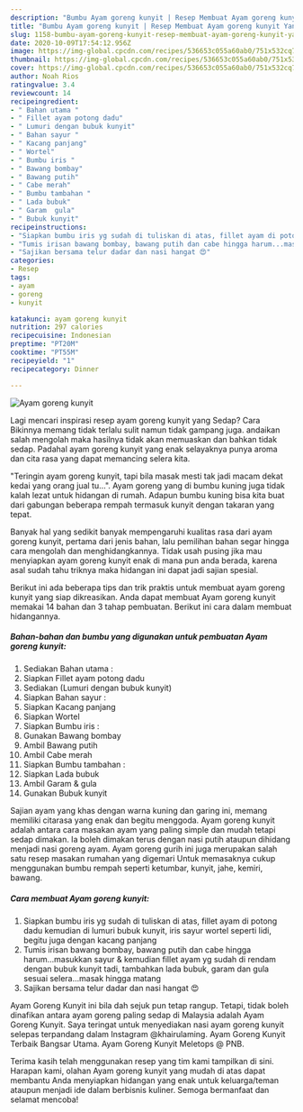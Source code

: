```yaml
---
description: "Bumbu Ayam goreng kunyit | Resep Membuat Ayam goreng kunyit Yang Paling Enak"
title: "Bumbu Ayam goreng kunyit | Resep Membuat Ayam goreng kunyit Yang Paling Enak"
slug: 1158-bumbu-ayam-goreng-kunyit-resep-membuat-ayam-goreng-kunyit-yang-paling-enak
date: 2020-10-09T17:54:12.956Z
image: https://img-global.cpcdn.com/recipes/536653c055a60ab0/751x532cq70/ayam-goreng-kunyit-foto-resep-utama.jpg
thumbnail: https://img-global.cpcdn.com/recipes/536653c055a60ab0/751x532cq70/ayam-goreng-kunyit-foto-resep-utama.jpg
cover: https://img-global.cpcdn.com/recipes/536653c055a60ab0/751x532cq70/ayam-goreng-kunyit-foto-resep-utama.jpg
author: Noah Rios
ratingvalue: 3.4
reviewcount: 14
recipeingredient:
- " Bahan utama "
- " Fillet ayam potong dadu"
- " Lumuri dengan bubuk kunyit"
- " Bahan sayur "
- " Kacang panjang"
- " Wortel"
- " Bumbu iris "
- " Bawang bombay"
- " Bawang putih"
- " Cabe merah"
- " Bumbu tambahan "
- " Lada bubuk"
- " Garam  gula"
- " Bubuk kunyit"
recipeinstructions:
- "Siapkan bumbu iris yg sudah di tuliskan di atas, fillet ayam di potong dadu kemudian di lumuri bubuk kunyit, iris sayur wortel seperti lidi, begitu juga dengan kacang panjang"
- "Tumis irisan bawang bombay, bawang putih dan cabe hingga harum...masukkan sayur &amp; kemudian fillet ayam yg sudah di rendam dengan bubuk kunyit tadi, tambahkan lada bubuk, garam dan gula sesuai selera...masak hingga matang"
- "Sajikan bersama telur dadar dan nasi hangat 😍"
categories:
- Resep
tags:
- ayam
- goreng
- kunyit

katakunci: ayam goreng kunyit 
nutrition: 297 calories
recipecuisine: Indonesian
preptime: "PT20M"
cooktime: "PT55M"
recipeyield: "1"
recipecategory: Dinner

---
```



![Ayam goreng kunyit](https://img-global.cpcdn.com/recipes/536653c055a60ab0/751x532cq70/ayam-goreng-kunyit-foto-resep-utama.jpg)

Lagi mencari inspirasi resep ayam goreng kunyit yang Sedap? Cara Bikinnya memang tidak terlalu sulit namun tidak gampang juga. andaikan salah mengolah maka hasilnya tidak akan memuaskan dan bahkan tidak sedap. Padahal ayam goreng kunyit yang enak selayaknya punya aroma dan cita rasa yang dapat memancing selera kita.

&#34;Teringin ayam goreng kunyit, tapi bila masak mesti tak jadi macam dekat kedai yang orang jual tu…&#34;. Ayam goreng yang di bumbu kuning juga tidak kalah lezat untuk hidangan di rumah. Adapun bumbu kuning bisa kita buat dari gabungan beberapa rempah termasuk kunyit dengan takaran yang tepat.

Banyak hal yang sedikit banyak mempengaruhi kualitas rasa dari ayam goreng kunyit, pertama dari jenis bahan, lalu pemilihan bahan segar hingga cara mengolah dan menghidangkannya. Tidak usah pusing jika mau menyiapkan ayam goreng kunyit enak di mana pun anda berada, karena asal sudah tahu triknya maka hidangan ini dapat jadi sajian spesial.


Berikut ini ada beberapa tips dan trik praktis untuk membuat ayam goreng kunyit yang siap dikreasikan. Anda dapat membuat Ayam goreng kunyit memakai 14 bahan dan 3 tahap pembuatan. Berikut ini cara dalam membuat hidangannya.

<!--inarticleads1-->

##### Bahan-bahan dan bumbu yang digunakan untuk pembuatan Ayam goreng kunyit:

1. Sediakan  Bahan utama :
1. Siapkan  Fillet ayam potong dadu
1. Sediakan  (Lumuri dengan bubuk kunyit)
1. Siapkan  Bahan sayur :
1. Siapkan  Kacang panjang
1. Siapkan  Wortel
1. Siapkan  Bumbu iris :
1. Gunakan  Bawang bombay
1. Ambil  Bawang putih
1. Ambil  Cabe merah
1. Siapkan  Bumbu tambahan :
1. Siapkan  Lada bubuk
1. Ambil  Garam &amp; gula
1. Gunakan  Bubuk kunyit


Sajian ayam yang khas dengan warna kuning dan garing ini, memang memiliki citarasa yang enak dan begitu menggoda. Ayam goreng kunyit adalah antara cara masakan ayam yang paling simple dan mudah tetapi sedap dimakan. Ia boleh dimakan terus dengan nasi putih ataupun dihidang menjadi nasi goreng ayam. Ayam goreng gurih ini juga merupakan salah satu resep masakan rumahan yang digemari Untuk memasaknya cukup menggunakan bumbu rempah seperti ketumbar, kunyit, jahe, kemiri, bawang. 

<!--inarticleads2-->

##### Cara membuat Ayam goreng kunyit:

1. Siapkan bumbu iris yg sudah di tuliskan di atas, fillet ayam di potong dadu kemudian di lumuri bubuk kunyit, iris sayur wortel seperti lidi, begitu juga dengan kacang panjang
1. Tumis irisan bawang bombay, bawang putih dan cabe hingga harum...masukkan sayur &amp; kemudian fillet ayam yg sudah di rendam dengan bubuk kunyit tadi, tambahkan lada bubuk, garam dan gula sesuai selera...masak hingga matang
1. Sajikan bersama telur dadar dan nasi hangat 😍


Ayam Goreng Kunyit ini bila dah sejuk pun tetap rangup. Tetapi, tidak boleh dinafikan antara ayam goreng paling sedap di Malaysia adalah Ayam Goreng Kunyit. Saya teringat untuk menyediakan nasi ayam goreng kunyit selepas terpandang dalam Instagram @khairulaming. Ayam Goreng Kunyit Terbaik Bangsar Utama. Ayam Goreng Kunyit Meletops @ PNB. 

Terima kasih telah menggunakan resep yang tim kami tampilkan di sini. Harapan kami, olahan Ayam goreng kunyit yang mudah di atas dapat membantu Anda menyiapkan hidangan yang enak untuk keluarga/teman ataupun menjadi ide dalam berbisnis kuliner. Semoga bermanfaat dan selamat mencoba!
